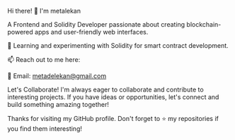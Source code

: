 Hi there! 👋 I'm metalekan

A Frontend and Solidity Developer passionate about creating blockchain-powered apps and user-friendly web interfaces.

🤖 Learning and experimenting with Solidity for smart contract development.

📫 Reach out to me here:

📧 Email: metadelekan@gmail.com

Let's Collaborate!
I'm always eager to collaborate and contribute to interesting projects. If you have ideas or opportunities, let's connect and build something amazing together!

Thanks for visiting my GitHub profile. Don't forget to ⭐️ my repositories if you find them interesting!
